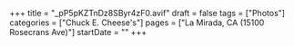 +++
title = "_pP5pKZTnDz8SByr4zF0.avif"
draft = false
tags = ["Photos"]
categories = ["Chuck E. Cheese's"]
pages = ["La Mirada, CA (15100 Rosecrans Ave)"]
startDate = ""
+++
